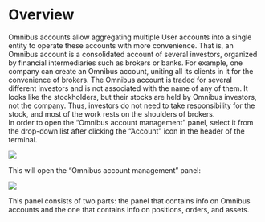 # Overview

Omnibus accounts allow aggregating multiple User accounts into a single entity to operate these accounts with more convenience. That is, an Omnibus account is a consolidated account of several investors, organized by financial intermediaries such as brokers or banks. For example, one company can create an Omnibus account, uniting all its clients in it for the convenience of brokers. The Omnibus account is traded for several different investors and is not associated with the name of any of them. It looks like the stockholders, but their stocks are held by Omnibus investors, not the company. Thus, investors do not need to take responsibility for the stock, and most of the work rests on the shoulders of brokers.  
In order to open the “Omnibus account management” panel, select it from the drop-down list after clicking the “Account” icon in the header of the terminal.

![](https://lh3.googleusercontent.com/Xrt5eIZJbgC402jJdwvZo7U5JuyLjffyTZ1t6xQFRSgKxIBIzjgz7n5jJ364hEcNdZMnBWz3A1Ih-kRIUXKDhsi1QCDYvuUGJ_6pTmRr4OaaoPdgWE3pXIs4qzworDDtI7y_0Rnt)

This will open the “Omnibus account management” panel:

![](https://lh4.googleusercontent.com/LDpfM4Tud1VN0mxaTfB1bs3CAmACu8_fS3MXFA6UDvqbPFu-zWXwyubchUACUzqTr7jjeU_ztO1MdqnZM_IUu9XM8AOVk4Uh6fd_Gmd_zzOvJ26spriOQh_z3fyyRn3ZewerfvXq)

This panel consists of two parts: the panel that contains info on Omnibus accounts and the one that contains info on positions, orders, and assets.

